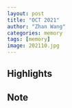```yaml
---
layout: post
title: "OCT 2021"
author: "Zhan Wang"
categories: memory
tags: [memory]
image: 202110.jpg
---
```


## Highlights


## Note

